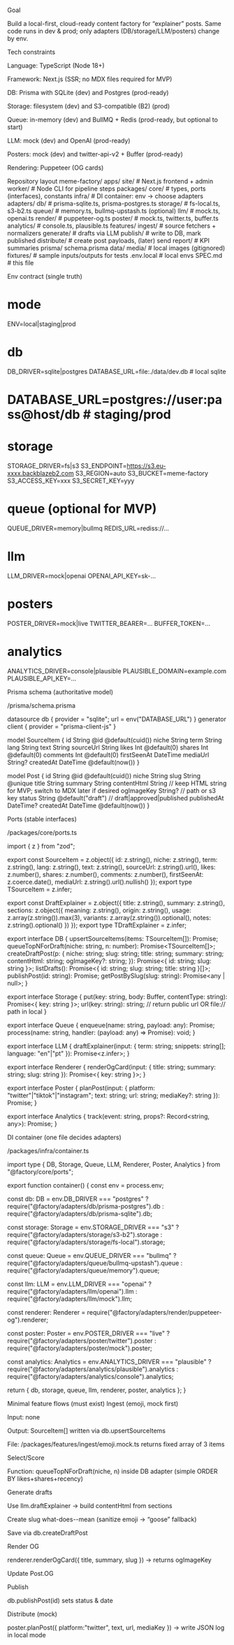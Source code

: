 Goal

Build a local-first, cloud-ready content factory for “explainer” posts. Same code runs in dev & prod; only adapters (DB/storage/LLM/posters) change by env.

Tech constraints

Language: TypeScript (Node 18+)

Framework: Next.js (SSR; no MDX files required for MVP)

DB: Prisma with SQLite (dev) and Postgres (prod-ready)

Storage: filesystem (dev) and S3-compatible (B2) (prod)

Queue: in-memory (dev) and BullMQ + Redis (prod-ready, but optional to start)

LLM: mock (dev) and OpenAI (prod-ready)

Posters: mock (dev) and twitter-api-v2 + Buffer (prod-ready)

Rendering: Puppeteer (OG cards)

Repository layout
meme-factory/
  apps/
    site/                  # Next.js frontend + admin
    worker/                # Node CLI for pipeline steps
  packages/
    core/                  # types, ports (interfaces), constants
    infra/                 # DI container: env -> choose adapters
    adapters/
      db/                  # prisma-sqlite.ts, prisma-postgres.ts
      storage/             # fs-local.ts, s3-b2.ts
      queue/               # memory.ts, bullmq-upstash.ts (optional)
      llm/                 # mock.ts, openai.ts
      render/              # puppeteer-og.ts
      poster/              # mock.ts, twitter.ts, buffer.ts
      analytics/           # console.ts, plausible.ts
    features/
      ingest/              # source fetchers + normalizers
      generate/            # drafts via LLM
      publish/             # write to DB, mark published
      distribute/          # create post payloads, (later) send
      report/              # KPI summaries
  prisma/
    schema.prisma
  data/
    media/                 # local images (gitignored)
    fixtures/              # sample inputs/outputs for tests
  .env.local               # local envs
  SPEC.md                  # this file

Env contract (single truth)
# mode
ENV=local|staging|prod

# db
DB_DRIVER=sqlite|postgres
DATABASE_URL=file:./data/dev.db  # local sqlite
# DATABASE_URL=postgres://user:pass@host/db  # staging/prod

# storage
STORAGE_DRIVER=fs|s3
S3_ENDPOINT=https://s3.eu-xxxx.backblazeb2.com
S3_REGION=auto
S3_BUCKET=meme-factory
S3_ACCESS_KEY=xxx
S3_SECRET_KEY=yyy

# queue (optional for MVP)
QUEUE_DRIVER=memory|bullmq
REDIS_URL=rediss://...

# llm
LLM_DRIVER=mock|openai
OPENAI_API_KEY=sk-...

# posters
POSTER_DRIVER=mock|live
TWITTER_BEARER=...
BUFFER_TOKEN=...

# analytics
ANALYTICS_DRIVER=console|plausible
PLAUSIBLE_DOMAIN=example.com
PLAUSIBLE_API_KEY=...

Prisma schema (authoritative model)

/prisma/schema.prisma

datasource db { provider = "sqlite"; url = env("DATABASE_URL") }
generator client { provider = "prisma-client-js" }

model SourceItem {
  id          String   @id @default(cuid())
  niche       String
  term        String
  lang        String
  text        String
  sourceUrl   String
  likes       Int      @default(0)
  shares      Int      @default(0)
  comments    Int      @default(0)
  firstSeenAt DateTime
  mediaUrl    String?
  createdAt   DateTime @default(now())
}

model Post {
  id          String   @id @default(cuid())
  niche       String
  slug        String   @unique
  title       String
  summary     String
  contentHtml String   // keep HTML string for MVP; switch to MDX later if desired
  ogImageKey  String?  // path or s3 key
  status      String   @default("draft") // draft|approved|published
  publishedAt DateTime?
  createdAt   DateTime @default(now())
}

Ports (stable interfaces)

/packages/core/ports.ts

import { z } from "zod";

export const SourceItem = z.object({
  id: z.string(), niche: z.string(), term: z.string(), lang: z.string(),
  text: z.string(), sourceUrl: z.string().url(),
  likes: z.number(), shares: z.number(), comments: z.number(),
  firstSeenAt: z.coerce.date(), mediaUrl: z.string().url().nullish()
});
export type TSourceItem = z.infer<typeof SourceItem>;

export const DraftExplainer = z.object({
  title: z.string(), summary: z.string(),
  sections: z.object({
    meaning: z.string(),
    origin: z.string(),
    usage: z.array(z.string()).max(3),
    variants: z.array(z.string()).optional(),
    notes: z.string().optional()
  })
});
export type TDraftExplainer = z.infer<typeof DraftExplainer>;

export interface DB {
  upsertSourceItems(items: TSourceItem[]): Promise<void>;
  queueTopNForDraft(niche: string, n: number): Promise<TSourceItem[]>;
  createDraftPost(p: {
    niche: string; slug: string; title: string; summary: string; contentHtml: string; ogImageKey?: string;
  }): Promise<{ id: string; slug: string }>;
  listDrafts(): Promise<{ id: string; slug: string; title: string }[]>;
  publishPost(id: string): Promise<void>;
  getPostBySlug(slug: string): Promise<any | null>;
}

export interface Storage {
  put(key: string, body: Buffer, contentType: string): Promise<{ key: string }>;
  url(key: string): string; // return public url OR file:// path in local
}

export interface Queue {
  enqueue(name: string, payload: any): Promise<void>;
  process(name: string, handler: (payload: any) => Promise<void>): void;
}

export interface LLM {
  draftExplainer(input: { term: string; snippets: string[]; language: "en"|"pt" }): Promise<z.infer<typeof DraftExplainer>>;
}

export interface Renderer {
  renderOgCard(input: { title: string; summary: string; slug: string }): Promise<{ key: string }>;
}

export interface Poster {
  planPost(input: { platform: "twitter"|"tiktok"|"instagram"; text: string; url: string; mediaKey?: string }): Promise<void>;
}

export interface Analytics {
  track(event: string, props?: Record<string, any>): Promise<void>;
}

DI container (one file decides adapters)

/packages/infra/container.ts

import type { DB, Storage, Queue, LLM, Renderer, Poster, Analytics } from "@factory/core/ports";

export function container() {
  const env = process.env;

  const db: DB = env.DB_DRIVER === "postgres"
    ? require("@factory/adapters/db/prisma-postgres").db
    : require("@factory/adapters/db/prisma-sqlite").db;

  const storage: Storage = env.STORAGE_DRIVER === "s3"
    ? require("@factory/adapters/storage/s3-b2").storage
    : require("@factory/adapters/storage/fs-local").storage;

  const queue: Queue = env.QUEUE_DRIVER === "bullmq"
    ? require("@factory/adapters/queue/bullmq-upstash").queue
    : require("@factory/adapters/queue/memory").queue;

  const llm: LLM = env.LLM_DRIVER === "openai"
    ? require("@factory/adapters/llm/openai").llm
    : require("@factory/adapters/llm/mock").llm;

  const renderer: Renderer = require("@factory/adapters/render/puppeteer-og").renderer;

  const poster: Poster = env.POSTER_DRIVER === "live"
    ? require("@factory/adapters/poster/twitter").poster
    : require("@factory/adapters/poster/mock").poster;

  const analytics: Analytics = env.ANALYTICS_DRIVER === "plausible"
    ? require("@factory/adapters/analytics/plausible").analytics
    : require("@factory/adapters/analytics/console").analytics;

  return { db, storage, queue, llm, renderer, poster, analytics };
}

Minimal feature flows (must exist)
Ingest (emoji, mock first)

Input: none

Output: SourceItem[] written via db.upsertSourceItems

File: /packages/features/ingest/emoji.mock.ts returns fixed array of 3 items

Select/Score

Function: queueTopNForDraft(niche, n) inside DB adapter (simple ORDER BY likes+shares+recency)

Generate drafts

Use llm.draftExplainer → build contentHtml from sections

Create slug what-does-<term>-mean (sanitize emoji → “goose” fallback)

Save via db.createDraftPost

Render OG

renderer.renderOgCard({ title, summary, slug }) → returns ogImageKey

Update Post.OG

Publish

db.publishPost(id) sets status & date

Distribute (mock)

poster.planPost({ platform:"twitter", text, url, mediaKey }) → write JSON log in local mode


